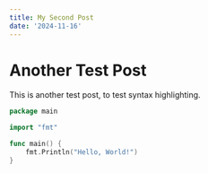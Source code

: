 ```yaml
---
title: My Second Post
date: '2024-11-16'
---
```


# Another Test Post

This is another test post, to test syntax highlighting.

```go
package main

import "fmt"

func main() {
    fmt.Println("Hello, World!")
}
```
